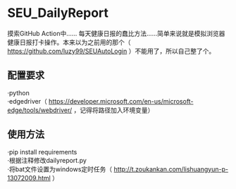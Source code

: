 # SEU_DailyReport
摸索GitHub Action中......
每天健康日报的蠢比方法......简单来说就是模拟浏览器健康日报打卡操作。本来以为之前用的那个（ https://github.com/luzy99/SEUAutoLogin ）不能用了，所以自己整了个。


## 配置要求
·python  
·edgedriver（ https://developer.microsoft.com/en-us/microsoft-edge/tools/webdriver/ ，记得将路径加入环境变量）


## 使用方法
·pip install requirements  
·根据注释修改dailyreport.py  
·将bat文件设置为windows定时任务（ http://t.zoukankan.com/lishuangyun-p-13072009.html ）
